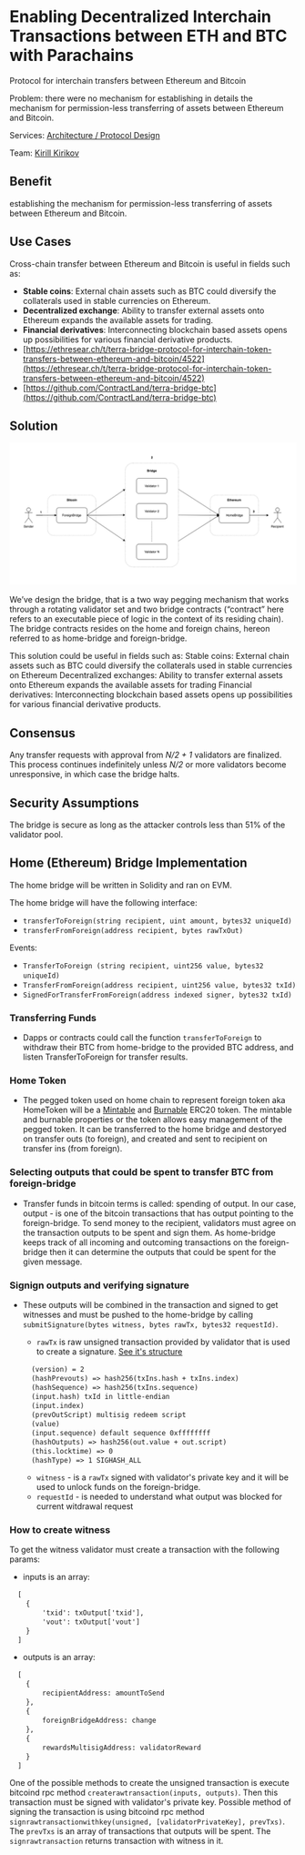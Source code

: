 # Enabling Decentralized Interchain Transactions between ETH and BTC with Parachains

Protocol for interchain transfers between Ethereum and Bitcoin

Problem: there were no mechanism for establishing in details the mechanism for permission-less transferring of assets between Ethereum and Bitcoin.

Services: [Architecture / Protocol Design](../../services/architecture-design-protocol/)

Team: [Kirill Kirikov](../../about/kirill-kirikov.md)

## **Benefit**

establishing the mechanism for permission-less transferring of assets between Ethereum and Bitcoin.

## Use Сases

Cross-chain transfer between Ethereum and Bitcoin is useful in fields such as:

* **Stable coins**: External chain assets such as BTC could diversify the collaterals used in stable currencies on Ethereum.
* **Decentralized exchange**: Ability to transfer external assets onto Ethereum expands the available assets for trading.
* **Financial derivatives**: Interconnecting blockchain based assets opens up possibilities for various financial derivative products.
* [https://ethresear.ch/t/terra-bridge-protocol-for-interchain-token-transfers-between-ethereum-and-bitcoin/4522](https://ethresear.ch/t/terra-bridge-protocol-for-interchain-token-transfers-between-ethereum-and-bitcoin/4522)
* [https://github.com/ContractLand/terra-bridge-btc](https://github.com/ContractLand/terra-bridge-btc)



## **Solution**

![](../../.gitbook/assets/image%20%2866%29.png)

We’ve design the bridge, that is a two way pegging mechanism that works through a rotating validator set and two bridge contracts \(“contract” here refers to an executable piece of logic in the context of its residing chain\). The bridge contracts resides on the home and foreign chains, hereon referred to as home-bridge and foreign-bridge.

This solution could be useful in fields such as: Stable coins: External chain assets such as BTC could diversify the collaterals used in stable currencies on Ethereum Decentralized exchanges: Ability to transfer external assets onto Ethereum expands the available assets for trading Financial derivatives: Interconnecting blockchain based assets opens up possibilities for various financial derivative products.

## Consensus

Any transfer requests with approval from _N/2 + 1_ validators are finalized. This process continues indefinitely unless _N/2_ or more validators become unresponsive, in which case the bridge halts.

## Security Assumptions

The bridge is secure as long as the attacker controls less than 51% of the validator pool.

## Home \(Ethereum\) Bridge Implementation

The home bridge will be written in Solidity and ran on EVM.

The home bridge will have the following interface:

* `transferToForeign(string recipient, uint amount, bytes32 uniqueId)`
* `transferFromForeign(address recipient, bytes rawTxOut)`

Events:

* `TransferToForeign (string recipient, uint256 value, bytes32 uniqueId)`
* `TransferFromForeign(address recipient, uint256 value, bytes32 txId)`
* `SignedForTransferFromForeign(address indexed signer, bytes32 txId)`

### Transferring Funds

* Dapps or contracts could call the function `transferToForeign` to withdraw their BTC from home-bridge to the provided BTC address, and listen TransferToForeign for transfer results.

### Home Token

* The pegged token used on home chain to represent foreign token aka HomeToken will be a [Mintable](https://github.com/OpenZeppelin/openzeppelin-solidity/blob/v1.12.0/contracts/token/ERC20/MintableToken.sol) and [Burnable](https://github.com/OpenZeppelin/openzeppelin-solidity/blob/v1.12.0/contracts/token/ERC20/BurnableToken.sol) ERC20 token. The mintable and burnable properties or the token allows easy management of the pegged token. It can be transferred to the home bridge and destoryed on transfer outs \(to foreign\), and created and sent to recipient on transfer ins \(from foreign\).

### Selecting outputs that could be spent to transfer BTC from foreign-bridge

* Transfer funds in bitcoin terms is called: spending of output. In our case, output - is one of the bitcoin transactions that has output pointing to the foreign-bridge. To send money to the recipient, validators must agree on the transaction outputs to be spent and sign them. As home-bridge keeps track of all incoming and outcoming transactions on the foreign-bridge then it can determine the outputs that could be spent for the given message.

### Signign outputs and verifying signature

* These outputs will be combined in the transaction and signed to get witnesses and must be pushed to the home-bridge by calling `submitSignature(bytes witness, bytes rawTx, bytes32 requestId)`.

  * `rawTx` is raw unsigned transaction provided by validator that is used to create a signature. [See it's structure](https://github.com/bitcoinjs/bitcoinjs-lib/blob/f57a73496d5a1dec54dffdb3936d5dd63a15b4fe/src/transaction.js#L319)

  ```text
    (version) = 2
    (hashPrevouts) => hash256(txIns.hash + txIns.index)
    (hashSequence) => hash256(txIns.sequence)
    (input.hash) txId in little-endian
    (input.index)
    (prevOutScript) multisig redeem script
    (value)
    (input.sequence) default sequence 0xffffffff
    (hashOutputs) => hash256(out.value + out.script)
    (this.locktime) => 0
    (hashType) => 1 SIGHASH_ALL
  ```

  * `witness` - is a `rawTx` signed with validator's private key and it will be used to unlock funds on the foreign-bridge.
  * `requestId` - is needed to understand what output was blocked for current witdrawal request

### How to create witness

To get the witness validator must create a transaction with the following params:

* inputs is an array:

```text
  [
    {
        'txid': txOutput['txid'],
        'vout': txOutput['vout']
    }
  ]
```

* outputs is an array:

```text
  [
    {
        recipientAddress: amountToSend
    },
    {
        foreignBridgeAddress: change
    },
    {
        rewardsMultisigAddress: validatorReward
    }
  ]
```

One of the possible methods to create the unsigned transaction is execute bitcoind rpc method `createrawtransaction(inputs, outputs)`. Then this transaction must be signed with validator's private key. Possible method of signing the transaction is using bitcoind rpc method `signrawtransactionwithkey(unsigned, [validatorPrivateKey], prevTxs)`. The `prevTxs` is an array of transactions that outputs will be spent. The `signrawtransaction` returns transaction with witness in it.

